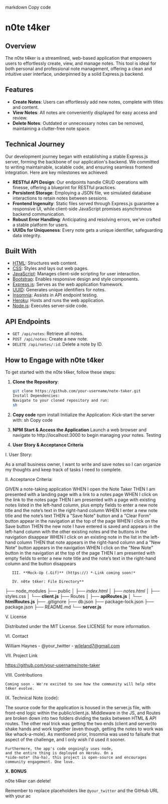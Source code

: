 markdown
Copy code

# n0te t4ker

## Overview

The n0te t4ker is a streamlined, web-based application that empowers users to effortlessly create, view, and manage notes. This tool is ideal for both personal and professional note management, offering a clean and intuitive user interface, underpinned by a solid Express.js backend.

## Features

- **Create Notes**: Users can effortlessly add new notes, complete with titles and content.
- **View Notes**: All notes are conveniently displayed for easy access and review.
- **Delete Notes**: Outdated or unnecessary notes can be removed, maintaining a clutter-free note space.

## Technical Journey

Our development journey began with establishing a stable Express.js server, forming the backbone of our application's backend. We committed to writing maintainable, scalable code, and ensuring seamless frontend integration. Here are key milestones we achieved:

- **RESTful API Design**: Our endpoints handle CRUD operations with finesse, offering a blueprint for RESTful practices.
- **Persistent Storage**: Employing a JSON file, we simulated database interactions to retain notes between sessions.
- **Frontend Ingenuity**: Static files served through Express.js guarantee a responsive UI, while client-side JavaScript promises asynchronous backend communication.
- **Robust Error Handling**: Anticipating and resolving errors, we've crafted a stable platform for users.
- **UUIDs for Uniqueness**: Every note gets a unique identifier, safeguarding data integrity.

## Built With

- [HTML](https://developer.mozilla.org/en-US/docs/Web/HTML): Structures web content.
- [CSS](https://developer.mozilla.org/en-US/docs/Web/CSS): Styles and lays out web pages.
- [JavaScript](https://developer.mozilla.org/en-US/docs/Web/JavaScript): Manages client-side scripting for user interaction.
- [Bootstrap](https://getbootstrap.com/): Enables responsive design and style components.
- [Express.js](https://expressjs.com/): Serves as the web application framework.
- [UUID](https://www.npmjs.com/package/uuid): Generates unique identifiers for notes.
- [Insomnia](https://insomnia.rest/): Assists in API endpoint testing.
- [Heroku](https://www.heroku.com/): Hosts and runs the web application.
- [Node.js](https://nodejs.org/): Executes server-side code.

## API Endpoints

- `GET /api/notes`: Retrieve all notes.
- `POST /api/notes`: Create a new note.
- `DELETE /api/notes/:id`: Delete a note by ID.

## How to Engage with n0te t4ker

To get started with the n0te t4ker, follow these steps:

1. **Clone the Repository**:
   ```sh
   git clone https://github.com/your-username/note-taker.git
   Install Dependencies:
   Navigate to your cloned repository and run:
   sh
   ```
2. **Copy code**
   npm install
   Initialize the Application:
   Kick-start the server with:
   sh
   Copy code
3. **NPM Start & Access the Application**
   Launch a web browser and navigate to http://localhost:3000 to begin managing your notes.
   Testing

4. **User Story & Acceptance Criteria**

I. User Story:

As a small business owner, I want to write and save notes so I can organize my thoughts and keep track of tasks I need to complete.

II. Acceptance Criteria:

GIVEN a note-taking application
WHEN I open the Note Taker
THEN I am presented with a landing page with a link to a notes page
WHEN I click on the link to the notes page
THEN I am presented with a page with existing notes listed in the left-hand column, plus empty fields to enter a new note title and the note’s text in the right-hand column
WHEN I enter a new note title and the note’s text
THEN a "Save Note" button and a "Clear Form" button appear in the navigation at the top of the page
WHEN I click on the Save button
THEN the new note I have entered is saved and appears in the left-hand column with the other existing notes and the buttons in the navigation disappear
WHEN I click on an existing note in the list in the left-hand column
THEN that note appears in the right-hand column and a "New Note" button appears in the navigation
WHEN I click on the "New Note" button in the navigation at the top of the page
THEN I am presented with empty fields to enter a new note title and the note’s text in the right-hand column and the button disappears

       III. **Mock-Up (.Gif)** (https://) *-Link coming soon!*

       IV. n0te t4ker: File Directory**

├── node_modules
├── public
│ ├── *index.html*
│ ├── *notes.html*
│ ├── styles.css
│ └── **client.js**
├── Routes
│ ├── **apiRoutes.js**
│ └── **htmlRoutes.js**
├── .gitignore
├── db.json
├── package-lock.json
├── package.json
├── README.md
└── **server.js**



V. License

Distributed under the MIT License. See LICENSE for more information.

VI. Contact

William Haynes - @your_twitter - wileland7@gmail.com

VII. Project Link

https://github.com/your-username/note-taker


VIII. Contributions

    Coming soon - We're excited to see how the community will help n0te t4ker evolve.

IX. Technical Note (code):

 The source code for the application is housed in the server.js file, with front-end logic within the public/client.js. Middleware in the JS, and Routes are broken down into two folders dividing the tasks between HTML & API routes. The other real trick was getting the two ends (client and server)to shake hands and work together (even though, getting the notes to work was like whack-a-mole). As mentioned prior, Insomnia was used to failsafe that aspect of the challenge, and I only wish I'd used it sooner.

    Furthermore, the app's code ongoingly uses node,
    and the entire thing is deployed on Heroku. On a 
    *side-note* (ha-ha), this project is open-source and encourages community engagement. One love.


**X. BONUS**

n0te t4ker can delete!

Remember to replace placeholders like `@your_twitter` and the GitHub URL with your ac
